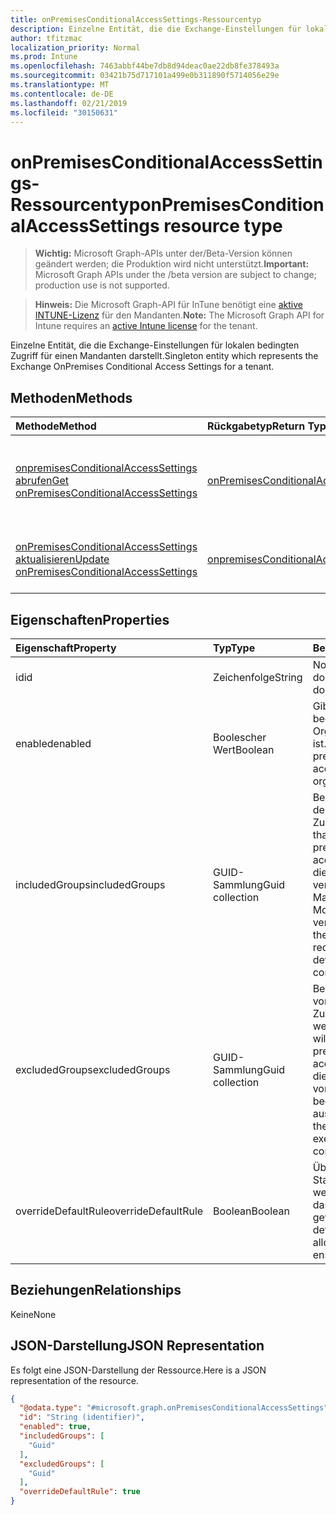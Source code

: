 ```yaml
---
title: onPremisesConditionalAccessSettings-Ressourcentyp
description: Einzelne Entität, die die Exchange-Einstellungen für lokalen bedingten Zugriff für einen Mandanten darstellt.
author: tfitzmac
localization_priority: Normal
ms.prod: Intune
ms.openlocfilehash: 7463abbf44be7db8d94deac0ae22db8fe378493a
ms.sourcegitcommit: 03421b75d717101a499e0b311890f5714056e29e
ms.translationtype: MT
ms.contentlocale: de-DE
ms.lasthandoff: 02/21/2019
ms.locfileid: "30150631"
---
```

# <a name="onpremisesconditionalaccesssettings-resource-type"></a><span data-ttu-id="328b5-103">onPremisesConditionalAccessSettings-Ressourcentyp</span><span class="sxs-lookup"><span data-stu-id="328b5-103">onPremisesConditionalAccessSettings resource type</span></span>

> <span data-ttu-id="328b5-104">**Wichtig:** Microsoft Graph-APIs unter der/Beta-Version können geändert werden; die Produktion wird nicht unterstützt.</span><span class="sxs-lookup"><span data-stu-id="328b5-104">**Important:** Microsoft Graph APIs under the /beta version are subject to change; production use is not supported.</span></span>

> <span data-ttu-id="328b5-105">**Hinweis:** Die Microsoft Graph-API für InTune benötigt eine [aktive INTUNE-Lizenz](https://go.microsoft.com/fwlink/?linkid=839381) für den Mandanten.</span><span class="sxs-lookup"><span data-stu-id="328b5-105">**Note:** The Microsoft Graph API for Intune requires an [active Intune license](https://go.microsoft.com/fwlink/?linkid=839381) for the tenant.</span></span>

<span data-ttu-id="328b5-106">Einzelne Entität, die die Exchange-Einstellungen für lokalen bedingten Zugriff für einen Mandanten darstellt.</span><span class="sxs-lookup"><span data-stu-id="328b5-106">Singleton entity which represents the Exchange OnPremises Conditional Access Settings for a tenant.</span></span>

## <a name="methods"></a><span data-ttu-id="328b5-107">Methoden</span><span class="sxs-lookup"><span data-stu-id="328b5-107">Methods</span></span>
|<span data-ttu-id="328b5-108">Methode</span><span class="sxs-lookup"><span data-stu-id="328b5-108">Method</span></span>|<span data-ttu-id="328b5-109">Rückgabetyp</span><span class="sxs-lookup"><span data-stu-id="328b5-109">Return Type</span></span>|<span data-ttu-id="328b5-110">Beschreibung</span><span class="sxs-lookup"><span data-stu-id="328b5-110">Description</span></span>|
|:---|:---|:---|
|[<span data-ttu-id="328b5-111">onpremisesConditionalAccessSettings abrufen</span><span class="sxs-lookup"><span data-stu-id="328b5-111">Get onPremisesConditionalAccessSettings</span></span>](../api/intune-onboarding-onpremisesconditionalaccesssettings-get.md)|[<span data-ttu-id="328b5-112">onPremisesConditionalAccessSettings</span><span class="sxs-lookup"><span data-stu-id="328b5-112">onPremisesConditionalAccessSettings</span></span>](../resources/intune-onboarding-onpremisesconditionalaccesssettings.md)|<span data-ttu-id="328b5-113">Lesen von Eigenschaften und Beziehungen des [onPremisesConditionalAccessSettings](../resources/intune-onboarding-onpremisesconditionalaccesssettings.md)-Objekts.</span><span class="sxs-lookup"><span data-stu-id="328b5-113">Read properties and relationships of the [onPremisesConditionalAccessSettings](../resources/intune-onboarding-onpremisesconditionalaccesssettings.md) object.</span></span>|
|[<span data-ttu-id="328b5-114">onPremisesConditionalAccessSettings aktualisieren</span><span class="sxs-lookup"><span data-stu-id="328b5-114">Update onPremisesConditionalAccessSettings</span></span>](../api/intune-onboarding-onpremisesconditionalaccesssettings-update.md)|[<span data-ttu-id="328b5-115">onpremisesConditionalAccessSettings</span><span class="sxs-lookup"><span data-stu-id="328b5-115">onPremisesConditionalAccessSettings</span></span>](../resources/intune-onboarding-onpremisesconditionalaccesssettings.md)|<span data-ttu-id="328b5-116">Aktualisieren der Eigenschaften eines [onPremisesConditionalAccessSettings](../resources/intune-onboarding-onpremisesconditionalaccesssettings.md)-Objekts.</span><span class="sxs-lookup"><span data-stu-id="328b5-116">Update the properties of a [onPremisesConditionalAccessSettings](../resources/intune-onboarding-onpremisesconditionalaccesssettings.md) object.</span></span>|

## <a name="properties"></a><span data-ttu-id="328b5-117">Eigenschaften</span><span class="sxs-lookup"><span data-stu-id="328b5-117">Properties</span></span>
|<span data-ttu-id="328b5-118">Eigenschaft</span><span class="sxs-lookup"><span data-stu-id="328b5-118">Property</span></span>|<span data-ttu-id="328b5-119">Typ</span><span class="sxs-lookup"><span data-stu-id="328b5-119">Type</span></span>|<span data-ttu-id="328b5-120">Beschreibung</span><span class="sxs-lookup"><span data-stu-id="328b5-120">Description</span></span>|
|:---|:---|:---|
|<span data-ttu-id="328b5-121">id</span><span class="sxs-lookup"><span data-stu-id="328b5-121">id</span></span>|<span data-ttu-id="328b5-122">Zeichenfolge</span><span class="sxs-lookup"><span data-stu-id="328b5-122">String</span></span>|<span data-ttu-id="328b5-123">Noch nicht dokumentiert</span><span class="sxs-lookup"><span data-stu-id="328b5-123">Not yet documented</span></span>|
|<span data-ttu-id="328b5-124">enabled</span><span class="sxs-lookup"><span data-stu-id="328b5-124">enabled</span></span>|<span data-ttu-id="328b5-125">Boolescher Wert</span><span class="sxs-lookup"><span data-stu-id="328b5-125">Boolean</span></span>|<span data-ttu-id="328b5-126">Gibt an, ob lokaler bedingter Zugriff für diese Organisation aktiviert ist.</span><span class="sxs-lookup"><span data-stu-id="328b5-126">Indicates if on premises conditional access is enabled for this organization</span></span>|
|<span data-ttu-id="328b5-127">includedGroups</span><span class="sxs-lookup"><span data-stu-id="328b5-127">includedGroups</span></span>|<span data-ttu-id="328b5-128">GUID-Sammlung</span><span class="sxs-lookup"><span data-stu-id="328b5-128">Guid collection</span></span>|<span data-ttu-id="328b5-129">Benutzergruppen, für die der lokale bedingte Zugriff gilt.</span><span class="sxs-lookup"><span data-stu-id="328b5-129">User groups that will be targeted by on premises conditional access.</span></span> <span data-ttu-id="328b5-130">Alle Benutzer in diesen Gruppen müssen verwaltete und für den E-Mail-Zugriff kompatible Mobilgeräte verwenden.</span><span class="sxs-lookup"><span data-stu-id="328b5-130">All users in these groups will be required to have mobile device managed and compliant for mail access.</span></span>|
|<span data-ttu-id="328b5-131">excludedGroups</span><span class="sxs-lookup"><span data-stu-id="328b5-131">excludedGroups</span></span>|<span data-ttu-id="328b5-132">GUID-Sammlung</span><span class="sxs-lookup"><span data-stu-id="328b5-132">Guid collection</span></span>|<span data-ttu-id="328b5-133">Benutzergruppen, die vom lokalen bedingten Zugriff ausgenommen werden.</span><span class="sxs-lookup"><span data-stu-id="328b5-133">User groups that will be exempt by on premises conditional access.</span></span> <span data-ttu-id="328b5-134">Alle Benutzer in diesen Gruppen werden von der Richtlinie zu bedingtem Zugriff ausgenommen.</span><span class="sxs-lookup"><span data-stu-id="328b5-134">All users in these groups will be exempt from the conditional access policy.</span></span>|
|<span data-ttu-id="328b5-135">overrideDefaultRule</span><span class="sxs-lookup"><span data-stu-id="328b5-135">overrideDefaultRule</span></span>|<span data-ttu-id="328b5-136">Boolean</span><span class="sxs-lookup"><span data-stu-id="328b5-136">Boolean</span></span>|<span data-ttu-id="328b5-137">Überschreibt die Standardzugriffsregel, wenn zugelassen wird, dass einem Gerät Zugriff gewährt wird.</span><span class="sxs-lookup"><span data-stu-id="328b5-137">Override the default access rule when allowing a device to ensure access is granted.</span></span>|

## <a name="relationships"></a><span data-ttu-id="328b5-138">Beziehungen</span><span class="sxs-lookup"><span data-stu-id="328b5-138">Relationships</span></span>
<span data-ttu-id="328b5-139">Keine</span><span class="sxs-lookup"><span data-stu-id="328b5-139">None</span></span>

## <a name="json-representation"></a><span data-ttu-id="328b5-140">JSON-Darstellung</span><span class="sxs-lookup"><span data-stu-id="328b5-140">JSON Representation</span></span>
<span data-ttu-id="328b5-141">Es folgt eine JSON-Darstellung der Ressource.</span><span class="sxs-lookup"><span data-stu-id="328b5-141">Here is a JSON representation of the resource.</span></span>
<!-- {
  "blockType": "resource",
  "keyProperty": "id",
  "@odata.type": "microsoft.graph.onPremisesConditionalAccessSettings"
}
-->
``` json
{
  "@odata.type": "#microsoft.graph.onPremisesConditionalAccessSettings",
  "id": "String (identifier)",
  "enabled": true,
  "includedGroups": [
    "Guid"
  ],
  "excludedGroups": [
    "Guid"
  ],
  "overrideDefaultRule": true
}
```




